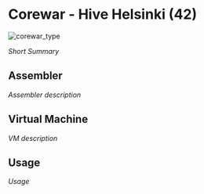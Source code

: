 # Corewar - Hive Helsinki (42)

![corewar_type](https://user-images.githubusercontent.com/86073849/224506544-f46c4665-5658-43bf-a609-c16889879032.gif)

_Short Summary_



## Assembler

_Assembler description_


## Virtual Machine

_VM description_

## Usage 

_Usage_
